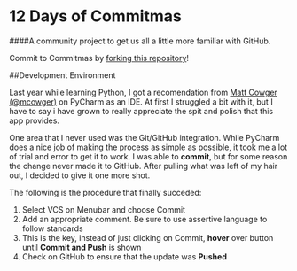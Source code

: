 12 Days of Commitmas
=========

####A community project to get us all a little more familiar with GitHub. 

Commit to Commitmas by [forking this repository](https://github.com/mjbrender/12-days-of-commitmas#beginner)!


##Development Environment

Last year while learning Python, I got a recomendation from [Matt Cowger (@mcowger)](http://twitter.com/mcowger) on PyCharm as an IDE. At first I 
struggled a bit with it, but I have to say i have grown to really appreciate the spit and polish that this app provides.

One area that I never used was the Git/GitHub integration. While PyCharm does a nice job of making the process as simple
as possible, it took me a lot of trial and error to get it to work. I was able to **commit**, but for some reason the 
change never made it to GitHub. After pulling what was left of my hair out, I decided to give it one more shot.

The following is the procedure that finally succeded:

1. Select VCS on Menubar and choose Commit
2. Add an appropriate comment. Be sure to use assertive language to follow standards
3. This is the key, instead of just clicking on Commit, **hover** over button until **Commit and Push** is shown
4. Check on GitHub to ensure that the update was **Pushed**